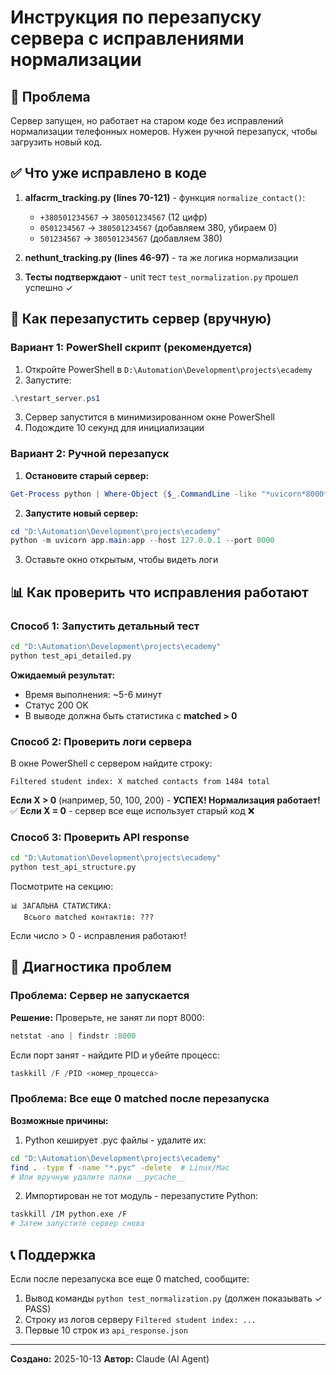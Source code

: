 # Инструкция по перезапуску сервера с исправлениями нормализации

## 🎯 Проблема
Сервер запущен, но работает на старом коде без исправлений нормализации телефонных номеров.
Нужен ручной перезапуск, чтобы загрузить новый код.

## ✅ Что уже исправлено в коде

1. **alfacrm_tracking.py (lines 70-121)** - функция `normalize_contact()`:
   - `+380501234567` → `380501234567` (12 цифр)
   - `0501234567` → `380501234567` (добавляем 380, убираем 0)
   - `501234567` → `380501234567` (добавляем 380)

2. **nethunt_tracking.py (lines 46-97)** - та же логика нормализации

3. **Тесты подтверждают** - unit тест `test_normalization.py` прошел успешно ✓

## 🔄 Как перезапустить сервер (вручную)

### Вариант 1: PowerShell скрипт (рекомендуется)

1. Откройте PowerShell в `D:\Automation\Development\projects\ecademy`
2. Запустите:
```powershell
.\restart_server.ps1
```

3. Сервер запустится в минимизированном окне PowerShell
4. Подождите 10 секунд для инициализации

### Вариант 2: Ручной перезапуск

1. **Остановите старый сервер:**
```powershell
Get-Process python | Where-Object {$_.CommandLine -like "*uvicorn*8000*"} | Stop-Process -Force
```

2. **Запустите новый сервер:**
```powershell
cd "D:\Automation\Development\projects\ecademy"
python -m uvicorn app.main:app --host 127.0.0.1 --port 8000
```

3. Оставьте окно открытым, чтобы видеть логи

## 📊 Как проверить что исправления работают

### Способ 1: Запустить детальный тест

```bash
cd "D:\Automation\Development\projects\ecademy"
python test_api_detailed.py
```

**Ожидаемый результат:**
- Время выполнения: ~5-6 минут
- Статус 200 OK
- В выводе должна быть статистика с **matched > 0**

### Способ 2: Проверить логи сервера

В окне PowerShell с сервером найдите строку:
```
Filtered student index: X matched contacts from 1484 total
```

**Если X > 0** (например, 50, 100, 200) - **УСПЕХ! Нормализация работает!** ✅
**Если X = 0** - сервер все еще использует старый код ❌

### Способ 3: Проверить API response

```bash
cd "D:\Automation\Development\projects\ecademy"
python test_api_structure.py
```

Посмотрите на секцию:
```
📊 ЗАГАЛЬНА СТАТИСТИКА:
   Всього matched контактів: ???
```

Если число > 0 - исправления работают!

## 🐛 Диагностика проблем

### Проблема: Сервер не запускается
**Решение:** Проверьте, не занят ли порт 8000:
```powershell
netstat -ano | findstr :8000
```
Если порт занят - найдите PID и убейте процесс:
```powershell
taskkill /F /PID <номер_процесса>
```

### Проблема: Все еще 0 matched после перезапуска
**Возможные причины:**
1. Python кеширует .pyc файлы - удалите их:
```bash
cd "D:\Automation\Development\projects\ecademy"
find . -type f -name "*.pyc" -delete  # Linux/Mac
# Или вручную удалите папки __pycache__
```

2. Импортирован не тот модуль - перезапустите Python:
```bash
taskkill /IM python.exe /F
# Затем запустите сервер снова
```

## 📞 Поддержка

Если после перезапуска все еще 0 matched, сообщите:
1. Вывод команды `python test_normalization.py` (должен показывать ✓ PASS)
2. Строку из логов серверу `Filtered student index: ...`
3. Первые 10 строк из `api_response.json`

---

**Создано:** 2025-10-13
**Автор:** Claude (AI Agent)
